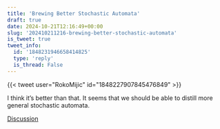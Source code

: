 ```yaml
---
title: 'Brewing Better Stochastic Automata'
draft: true
date: 2024-10-21T12:16:49+00:00
slug: '202410211216-brewing-better-stochastic-automata'
is_tweet: true
tweet_info:
  id: '1848231946658414825'
  type: 'reply'
  is_thread: False
---
```




{{< tweet user="RokoMijic" id="1848227907845476849" >}}

I think it’s better than that. It seems that we should be able to distill more general stochastic automata.

[Discussion](https://x.com/sytelus/status/1848231946658414825)

